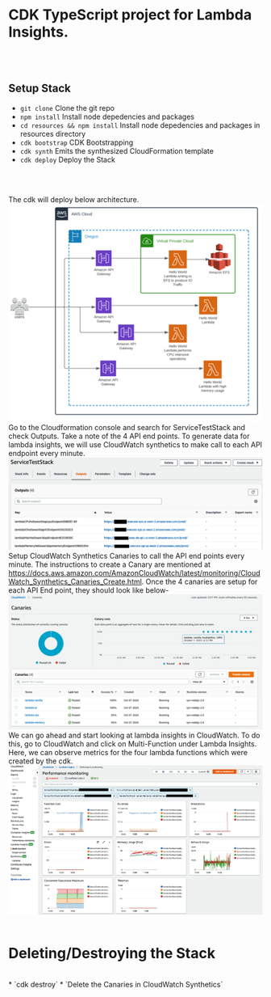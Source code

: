 # CDK TypeScript project for Lambda Insights.

<br />
<br />

## Setup Stack

 * `git clone`   Clone the git repo
 * `npm install` Install node depedencies and packages
 * `cd resources && npm install` Install node depedencies and packages in resources directory
 * `cdk bootstrap`   CDK Bootstrapping
 * `cdk synth`       Emits the synthesized CloudFormation template
 * `cdk deploy`      Deploy the Stack

<br />
<br />

The cdk will deploy below architecture.
<br />
![Architecture](/images/architecture.png)
<br />
Go to the Cloudformation console and search for ServiceTestStack and check Outputs. Take a note of the 4 API end points.  To generate data for lambda insights, we will use CloudWatch synthetics to make call to each API endpoint every minute.
<br />
![CloudFormation](/images/CloudFormation-outputs.png)
<br />
Setup CloudWatch Synthetics Canaries to call the API end points every minute. The instructions to create a Canary are mentioned at https://docs.aws.amazon.com/AmazonCloudWatch/latest/monitoring/CloudWatch_Synthetics_Canaries_Create.html.
Once the 4 canaries are setup for each API End point, they should look like below-
<br />
![CloudWatch Synthetics](/images/CloudWatch-Synthetics.png)
<br />
We can go ahead and start looking at lambda insights in CloudWatch. To do this, go to CloudWatch and click on Multi-Function under Lambda Insights. Here, we can observe metrics for the four lambda functions which were created by the cdk.
<br />
![CloudWatch-Lambda](/images/CloudWatch-Lambda.png)
<br />
<br />
# Deleting/Destroying the Stack
<br />
 * `cdk destroy`
 * `Delete the Canaries in CloudWatch Synthetics`
